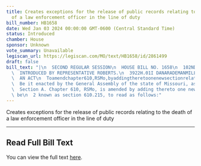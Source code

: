 ```yaml
---
title: Creates exceptions for the release of public records relating to the death
  of a law enforcement officer in the line of duty
bill_number: HB1658
date: Wed Jan 03 2024 00:00:00 GMT-0600 (Central Standard Time)
status: Introduced
chamber: House
sponsor: Unknown
vote_summary: Unavailable
legiscan_url: https://legiscan.com/MO/text/HB1658/id/2861499
draft: false
bill_text: "|\n  SECOND REGULAR SESSION\n  HOUSE BILL NO. 1658\n  102ND GENERAL ASSEMBLY\n\
  \  INTRODUCED BY REPRESENTATIVE ROBERTS.\n  3922H.01I DANARADEMANMILLER,ChiefClerk\n\
  \  AN ACT\n  Toamendchapter610,RSMo,byaddingtheretoonenewsectionrelatingtothesunshinelaw.\n\
  \  Be it enacted by the General Assembly of the state of Missouri, as follows:\n\
  \  Section A. Chapter 610, RSMo, is amended by adding thereto one new section, to\
  \ be\n  2 known as section 610.215, to read as follows:"
---
```

Creates exceptions for the release of public records relating to the death of a law enforcement officer in the line of duty

---

## Read Full Bill Text

You can view the full text [here](https://legiscan.com/MO/text/HB1658/id/2861499).
